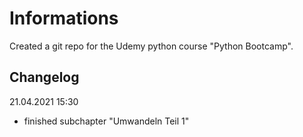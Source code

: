 # Informations
Created a git repo for the Udemy python course "Python Bootcamp".

## Changelog
21.04.2021 15:30
- finished subchapter "Umwandeln Teil 1"